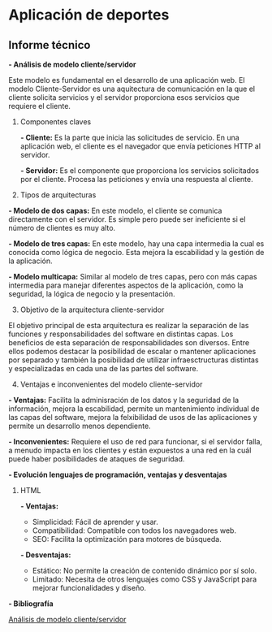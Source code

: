 # Aplicación de deportes
## Informe técnico
**- Análisis de modelo cliente/servidor**

Este modelo es fundamental en el desarrollo de una aplicación web. El modelo Cliente-Servidor es una aquitectura de comunicación en la que el cliente solicita servicios y el servidor proporciona esos servicios que requiere el cliente.
1. Componentes claves
   
     **- Cliente:** Es la parte que inicia las solicitudes de servicio. En una aplicación web, el cliente es el navegador que     envía peticiones HTTP al servidor.
   
     **- Servidor:** Es el componente que proporciona los servicios solicitados por el cliente. Procesa las peticiones y envía   una respuesta al cliente.

2. Tipos de arquitecturas

  **- Modelo de dos capas:** En este modelo, el cliente se comunica directamente con el servidor. Es simple pero puede ser     ineficiente si el número de clientes es muy alto.

  **- Modelo de tres capas:** En este modelo, hay una capa intermedia la cual es conocida como lógica de negocio. Esta         mejora la escabilidad y la gestión de la aplicación.

  **- Modelo multicapa:** Similar al modelo de tres capas, pero con más capas intermedia para manejar diferentes aspectos de   la aplicación, como la seguridad, la lógica de negocio y la presentación.

3. Objetivo de la arquitectura cliente-servidor

  El objetivo principal de esta arquitectura es realizar la separación de las funciones y responsabilidades del software en    distintas capas. Los beneficios de esta separación de responsabilidades son diversos. Entre ellos podemos destacar la        posibilidad de escalar o mantener aplicaciones por separado y también la posibilidad de utilizar infraesctructuras           distintas y especializadas en cada una de las partes del software.

4. Ventajas e inconvenientes del modelo cliente-servidor

  **- Ventajas:** Facilita la adminisración de los datos y la seguridad de la información, mejora la escabilidad, permite un   mantenimiento individual de las capas del software, mejora la felxibilidad de usos de las aplicaciones y permite un          desarrollo menos dependiente.

  **- Inconvenientes:** Requiere el uso de red para funcionar, si el servidor falla, a menudo impacta en los clientes y        están expuestos a una red en la cuál puede haber posibilidades de ataques de seguridad.

**- Evolución lenguajes de programación, ventajas y desventajas**
1. HTML

   **- Ventajas:**
   - Simplicidad: Fácil de aprender y usar.
   - Compatibilidad: Compatible con todos los navegadores web.
   - SEO: Facilita la optimización para motores de búsqueda.

   **- Desventajas:**
   - Estático: No permite la creación de contenido dinámico por sí solo.
   - Limitado: Necesita de otros lenguajes como CSS y JavaScript para mejorar funcionalidades y diseño.
   
**- Bibliografía**

[Análisis de modelo cliente/servidor](https://www.arsys.es/blog/todo-sobre-la-arquitectura-cliente-servidor)
